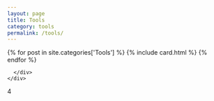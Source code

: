 ```yaml
---
layout: page
title: Tools
category: tools
permalink: /tools/
---
```


  <section class="blog">
    <div class="container">
      <div class="post-list" itemscope="" itemtype="http://schema.org/Blog">        
        {% for post in site.categories['Tools'] %}
            {% include card.html %}
        {% endfor %}

      </div>
    </div>
  </section>

4
